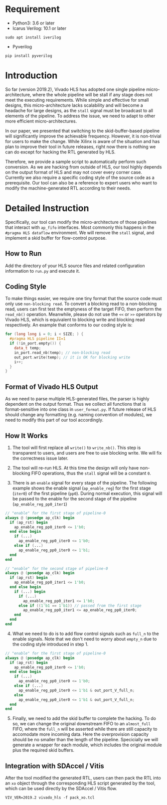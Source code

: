 # Requirement

- Python3: 3.6 or later
- Icarus Verilog: 10.1 or later

```
sudo apt install iverilog
```

- Pyverilog

```
pip install pyverilog
```


# Introduction

So far (version 2019.2), Vivado HLS has adopted one single pipeline micro-architecture, where the whole pipeline will be stall if any stage does not meet the executing requirements. While simple and effective for small designs, this micro-architecture lacks scalability and will become a headache for large designs, as the `stall` signal must be broadcast to all elements of the pipeline. To address the issue, we need to adapt to other more efficient micro-architectures.

In our paper, we presented that switching to the skid-buffer-based pipeline will significantly improve the achievable frequency. However, it is non-trivial for users to make the change. While Xilinx is aware of the situation and has plan to improve their tool in future releases, right now there is nothing we can do except for hacking the RTL generated by HLS.

Therefore, we provide a sample script to automatically perform such conversion. As we are hacking from outside of HLS, our tool highly depends on the output format of HLS and may not cover every corner case. Currently we also require a specific coding style of the source code as a prerequisite. Our tool can also be a reference to expert users who want to modify the machine-generated RTL according to their needs.

# Detailed Instruction

Specifically, our tool can modify the micro-architecture of those pipelines that interact with `ap_fifo` interfaces. Most commonly this happens in the `#pragma HLS dataflow` environment. We will remove the `stall` signal, and implement a skid buffer for flow-control purpose.

## How to Run

Add the directory of your HLS source files and related configuration information to `run.py` and execute it.

## Coding Style

To make things easier, we require one tiny format that the source code must only use `non-blocking read`. To convert a blocking read to a non-blocking read, users can first test the emptyness of the target FIFO, then perform the `read_nb()` operation. Meanwhile, please do not use the `<<` or `>>` operators by Vivado HLS, which is equivalent to blocking write and blocking read respectively. An example that conforms to our coding style is:
```c++
for (long long i = 0; i < SIZE; ) {
  #pragma HLS pipeline II=1
  if (!in_port.empty()) {
    data_t temp;
    in_port.read_nb(temp); // non-blocking read
    out_port.write(temp); // it is OK for blocking write
    i++;
  }
}
```

## Format of Vivado HLS Output

As we need to parse multiple HLS-generated files, the parser is highly dependent on the output format. Thus we collect all functions that is format-sensitive into one class in `user_format.py`. If future release of HLS should change any formatting (e.g. naming convention of modules), we need to modify this part of our tool accordingly.

## How It Works

1. The tool will first replace all `write()` to `write_nb()`. This step is transparent to users, and users are free to use blocking write. We will fix the correctness issue later.

2. The tool will re-run HLS. At this time the design will only have non-blocking FIFO operations, thus the `stall` signal will be a constant `0`.


3. There is an ```enable``` signal for every stage of the pipeline. The following example shows the enable signal (```ap_enable_reg```) for the first stage (```iter0```) of the first pipeline (```pp0```). During normal execution, this signal will be passed to the enable for the second stage of the pipeline (```ap_enable_reg_pp0_iter1```)

```Verilog
// "enable" for the first stage of pipeline-0
always @ (posedge ap_clk) begin
  if (ap_rst) begin
    ap_enable_reg_pp0_iter0 <= 1'b0;
  end else begin
    if (...)
      ap_enable_reg_pp0_iter0 <= 1'b0;
    else if (...)
      ap_enable_reg_pp0_iter0 <= 1'b1;
  end
end

// "enable" for the second stage of pipeline-0
always @ (posedge ap_clk) begin
  if (ap_rst) begin
    ap_enable_reg_pp0_iter1 <= 1'b0;
  end else begin
    if (...) begin
      if (...)
        ap_enable_reg_pp0_iter1 <= 1'b0;
      else if ((1'b1 == 1'b1)) // passed from the first stage
        ap_enable_reg_pp0_iter1 <= ap_enable_reg_pp0_iter0;
    end
  end
end
```

4. What we need to do is to add flow control signals such as ```full_n``` to the enable signals. Note that we don't need to worry about ```empty_n``` due to the coding style introduced in step 1.

```Verilog
// "enable" for the first stage of pipeline-0
always @ (posedge ap_clk) begin
  if (ap_rst) begin
    ap_enable_reg_pp0_iter0 <= 1'b0;
  end else begin
    if (...)
      ap_enable_reg_pp0_iter0 <= 1'b0;
    else if (...)
      ap_enable_reg_pp0_iter0 <= 1'b1 & out_port_V_full_n;
    else 
      ap_enable_reg_pp0_iter0 <= 1'b1 & out_port_V_full_n;
  end
end
```

5. Finally, we need to add the skid buffer to complete the hacking. To do so, we can change the original downstream FIFO to an ```almost_full``` FIFO, where the ```full_n``` will be asserted while there are still capacity to accomodate more incoming data. Here the overprovision capacity should be no smaller than the length of the pipeline. Specicially we will generate a wrapper for each module, which includes the original module plus the required skid buffers.

## Integration with SDAccel / Vitis

After the tool modified the generated RTL, users can then pack the RTL into an `xo` object through the corresponding HLS script generated by the tool, which can be used directly by the SDAccel / Vitis flow.

```
VIV_VER=2019.2 vivado_hls -f pack_xo.tcl
```

